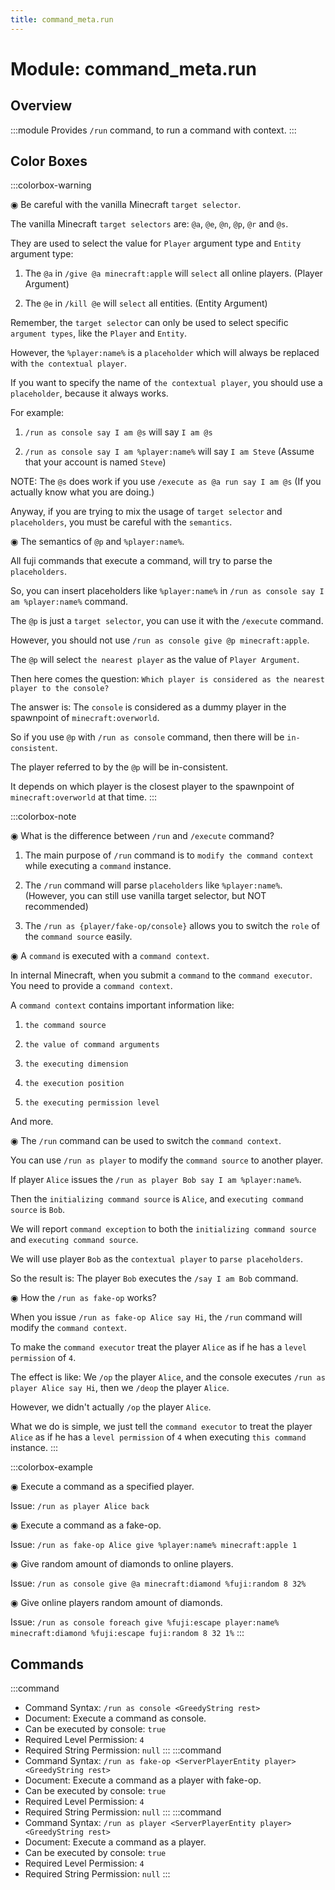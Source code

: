 ```yaml
---
title: command_meta.run
---
```



# Module: command_meta.run

## Overview
:::module
Provides `/run` command, to run a command with context.
:::
## Color Boxes

:::colorbox-warning

◉ Be careful with the vanilla Minecraft `target selector`.

The vanilla Minecraft `target selectors` are: `@a`, `@e`, `@n`, `@p`, `@r` and `@s`.

They are used to select the value for `Player` argument type and `Entity` argument type:

1. The `@a` in `/give @a minecraft:apple` will `select` all online players. (Player Argument)

2. The `@e` in `/kill @e` will `select` all entities. (Entity Argument)

Remember, the `target selector` can only be used to select specific `argument types`, like the `Player` and `Entity`.



However, the `%player:name%` is a `placeholder` which will always be replaced with `the contextual player`.

If you want to specify the name of `the contextual player`, you should use a `placeholder`, because it always works.

For example:

1. `/run as console say I am @s` will say `I am @s`

2. `/run as console say I am %player:name%` will say `I am Steve` (Assume that your account is named `Steve`)



NOTE: The `@s` does work if you use `/execute as @a run say I am @s` (If you actually know what you are doing.)



Anyway, if you are trying to mix the usage of `target selector` and `placeholders`, you must be careful with the `semantics`.



◉ The semantics of `@p` and `%player:name%`.

All fuji commands that execute a command, will try to parse the `placeholders`.

So, you can insert placeholders like `%player:name%` in `/run as console say I am %player:name%` command.



The `@p` is just a `target selector`, you can use it with the `/execute` command.

However, you should not use `/run as console give @p minecraft:apple`.

The `@p` will select `the nearest player` as the value of `Player Argument`.

Then here comes the question: `Which player is considered as the nearest player to the console?`

The answer is: The `console` is considered as a dummy player in the spawnpoint of `minecraft:overworld`.

So if you use `@p` with `/run as console` command, then there will be `in-consistent`.

The player referred to by the `@p` will be in-consistent.

It depends on which player is the closest player to the spawnpoint of `minecraft:overworld` at that time.
:::

:::colorbox-note

◉ What is the difference between `/run` and `/execute` command?

1. The main purpose of `/run` command is to `modify the command context` while executing a `command` instance.

2. The `/run` command will parse `placeholders` like `%player:name%`. (However, you can still use vanilla target selector, but NOT recommended)

3. The `/run as {player/fake-op/console}` allows you to switch the `role` of the `command source` easily.



◉ A `command` is executed with a `command context`.

In internal Minecraft, when you submit a `command` to the `command executor`. You need to provide a `command context`.

A `command context` contains important information like:

1. `the command source`

2. `the value of command arguments`

3. `the executing dimension`

4. `the execution position`

5. `the executing permission level`

And more.



◉ The `/run` command can be used to switch the `command context`.

You can use `/run as player` to modify the `command source` to another player.

If player `Alice` issues the `/run as player Bob say I am %player:name%`.

Then the `initializing command source` is `Alice`, and `executing command source` is `Bob`.

We will report `command exception` to both the `initializing command source` and `executing command source`.

We will use player `Bob` as the `contextual player` to `parse placeholders`.

So the result is: The player `Bob` executes the `/say I am Bob` command.



◉ How the `/run as fake-op` works?

When you issue `/run as fake-op Alice say Hi`, the `/run` command will modify the `command context`.

To make the `command executor` treat the player `Alice` as if he has a `level permission` of `4`.



The effect is like: We `/op` the player `Alice`, and the console executes `/run as player Alice say Hi`, then we `/deop` the player `Alice`.

However, we didn't actually `/op` the player `Alice`.

What we do is simple, we just tell the `command executor` to treat the player `Alice` as if he has a `level permission` of `4` when executing `this command` instance.
:::

:::colorbox-example

◉ Execute a command as a specified player.

Issue: `/run as player Alice back`



◉ Execute a command as a fake-op.

Issue: `/run as fake-op Alice give %player:name% minecraft:apple 1`



◉ Give random amount of diamonds to online players.

Issue: `/run as console give @a minecraft:diamond %fuji:random 8 32%`



◉ Give online players random amount of diamonds.

Issue: `/run as console foreach give %fuji:escape player:name% minecraft:diamond %fuji:escape fuji:random 8 32 1%`
:::

## Commands
:::command
- Command Syntax: `/run as console <GreedyString rest>`
- Document: Execute a command as console.
- Can be executed by console: `true`
- Required Level Permission: `4`
- Required String Permission: `null`
:::
:::command
- Command Syntax: `/run as fake-op <ServerPlayerEntity player> <GreedyString rest>`
- Document: Execute a command as a player with fake-op.
- Can be executed by console: `true`
- Required Level Permission: `4`
- Required String Permission: `null`
:::
:::command
- Command Syntax: `/run as player <ServerPlayerEntity player> <GreedyString rest>`
- Document: Execute a command as a player.
- Can be executed by console: `true`
- Required Level Permission: `4`
- Required String Permission: `null`
:::
